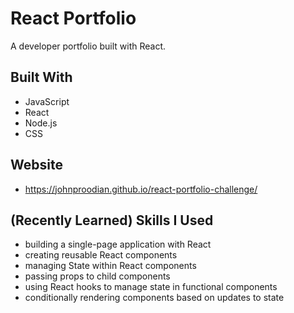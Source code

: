 # React Portfolio

A developer portfolio built with React.

## Built With
* JavaScript
* React
* Node.js
* CSS

## Website
* https://johnproodian.github.io/react-portfolio-challenge/

## (Recently Learned) Skills I Used
* building a single-page application with React
* creating reusable React components
* managing State within React components
* passing props to child components
* using React hooks to manage state in functional components
* conditionally rendering components based on updates to state
